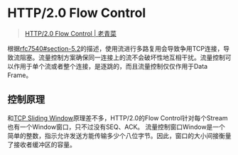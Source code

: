 
# HTTP/2.0 Flow Control


> [HTTP/2.0 Flow Control | 老青菜](https://laoqingcai.com/http2-flowcontrol/)

根据[rfc7540#section-5.2](https://tools.ietf.org/html/rfc7540#section-5.2)的描述，使用流进行多路复用会导致争用TCP连接，导致流阻塞。流量控制方案确保同一连接上的流不会破坏性地互相干扰。流量控制可以作用于单个流或者整个连接，是逐跳的，而且流量控制仅仅作用于Data Frame。

## 控制原理

和[TCP Sliding Window](https://laoqingcai.com/tcp-slidingwindow/index.html)原理差不多，HTTP/2.0的Flow Control针对每个Stream也有一个Window窗口，只不过没有SEQ、ACK。
流量控制窗口Window是一个简单的整数，指示允许发送方能传输多少个八位字节。因此，窗口的大小间接衡量了接收者缓冲区的容量。
